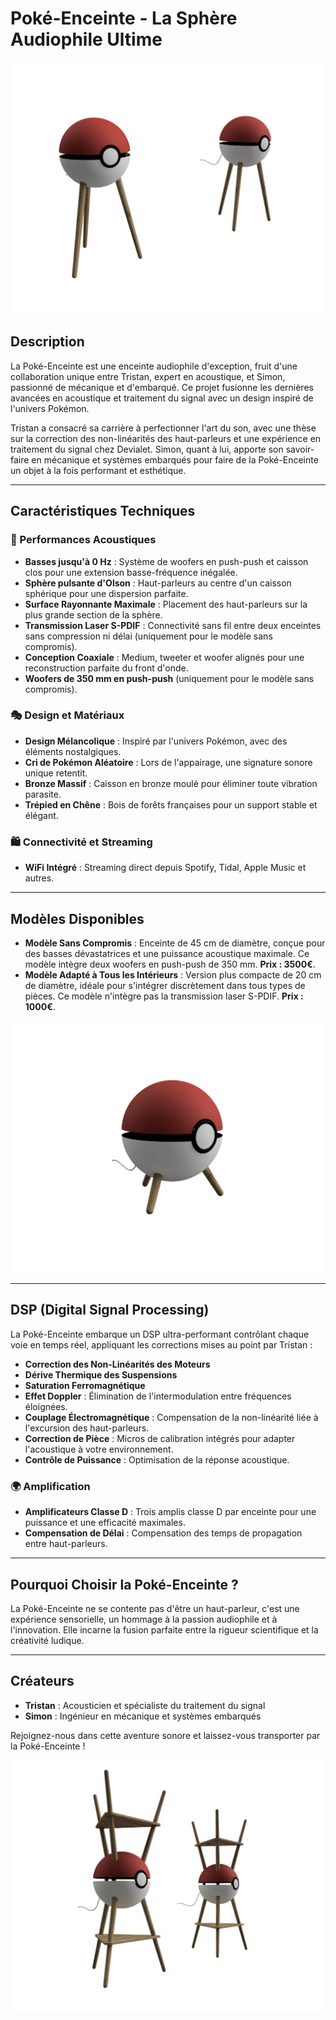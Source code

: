 # Poké-Enceinte - La Sphère Audiophile Ultime

![grosse](pics/0.png)

## Description
La Poké-Enceinte est une enceinte audiophile d'exception, fruit d'une collaboration unique entre Tristan, expert en acoustique, et Simon, passionné de mécanique et d'embarqué. Ce projet fusionne les dernières avancées en acoustique et traitement du signal avec un design inspiré de l'univers Pokémon.

Tristan a consacré sa carrière à perfectionner l'art du son, avec une thèse sur la correction des non-linéarités des haut-parleurs et une expérience en traitement du signal chez Devialet. Simon, quant à lui, apporte son savoir-faire en mécanique et systèmes embarqués pour faire de la Poké-Enceinte un objet à la fois performant et esthétique.

---

## Caractéristiques Techniques
### 🎵 Performances Acoustiques
- **Basses jusqu'à 0 Hz** : Système de woofers en push-push et caisson clos pour une extension basse-fréquence inégalée.
- **Sphère pulsante d'Olson** : Haut-parleurs au centre d'un caisson sphérique pour une dispersion parfaite.
- **Surface Rayonnante Maximale** : Placement des haut-parleurs sur la plus grande section de la sphère.
- **Transmission Laser S-PDIF** : Connectivité sans fil entre deux enceintes sans compression ni délai (uniquement pour le modèle sans compromis).
- **Conception Coaxiale** : Medium, tweeter et woofer alignés pour une reconstruction parfaite du front d'onde.
- **Woofers de 350 mm en push-push** (uniquement pour le modèle sans compromis).

### 🎭 Design et Matériaux
- **Design Mélancolique** : Inspiré par l'univers Pokémon, avec des éléments nostalgiques.
- **Cri de Pokémon Aléatoire** : Lors de l'appairage, une signature sonore unique retentit.
- **Bronze Massif** : Caisson en bronze moulé pour éliminer toute vibration parasite.
- **Trépied en Chêne** : Bois de forêts françaises pour un support stable et élégant.

### 🛍️ Connectivité et Streaming
- **WiFi Intégré** : Streaming direct depuis Spotify, Tidal, Apple Music et autres.

---

## Modèles Disponibles
- **Modèle Sans Compromis** : Enceinte de 45 cm de diamètre, conçue pour des basses dévastatrices et une puissance acoustique maximale. Ce modèle intègre deux woofers en push-push de 350 mm. **Prix : 3500€**.
- **Modèle Adapté à Tous les Intérieurs** : Version plus compacte de 20 cm de diamètre, idéale pour s'intégrer discrètement dans tous types de pièces. Ce modèle n'intègre pas la transmission laser S-PDIF. **Prix : 1000€**.

![petite](pics/1.png)

---

## DSP (Digital Signal Processing)
La Poké-Enceinte embarque un DSP ultra-performant contrôlant chaque voie en temps réel, appliquant les corrections mises au point par Tristan :
- **Correction des Non-Linéarités des Moteurs**
- **Dérive Thermique des Suspensions**
- **Saturation Ferromagnétique**
- **Effet Doppler** : Élimination de l'intermodulation entre fréquences éloignées.
- **Couplage Électromagnétique** : Compensation de la non-linéarité liée à l'excursion des haut-parleurs.
- **Correction de Pièce** : Micros de calibration intégrés pour adapter l'acoustique à votre environnement.
- **Contrôle de Puissance** : Optimisation de la réponse acoustique.

### 🌍 Amplification
- **Amplificateurs Classe D** : Trois amplis classe D par enceinte pour une puissance et une efficacité maximales.
- **Compensation de Délai** : Compensation des temps de propagation entre haut-parleurs.

---

## Pourquoi Choisir la Poké-Enceinte ?
La Poké-Enceinte ne se contente pas d'être un haut-parleur, c'est une expérience sensorielle, un hommage à la passion audiophile et à l'innovation. Elle incarne la fusion parfaite entre la rigueur scientifique et la créativité ludique.

---

## Créateurs
- **Tristan** : Acousticien et spécialiste du traitement du signal
- **Simon** : Ingénieur en mécanique et systèmes embarqués

Rejoignez-nous dans cette aventure sonore et laissez-vous transporter par la Poké-Enceinte !

![petite](pics/2.png)
